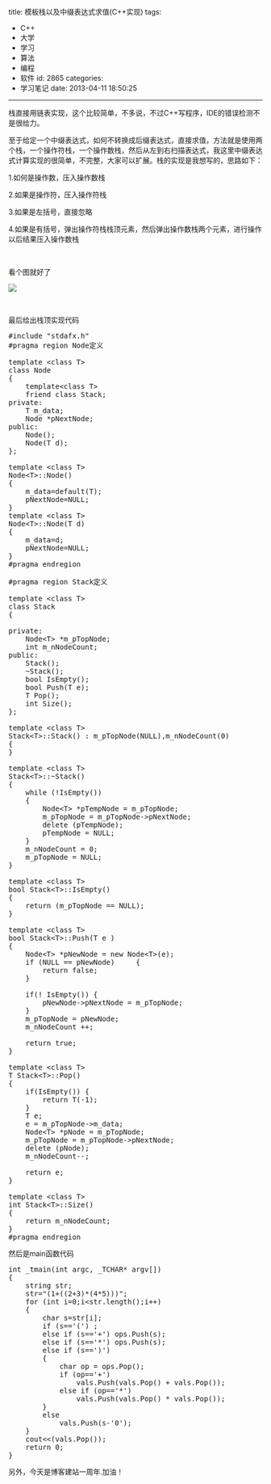 title: 模板栈以及中缀表达式求值(C++实现)
tags:
  - C++
  - 大学
  - 学习
  - 算法
  - 编程
  - 软件
id: 2865
categories:
  - 学习笔记
date: 2013-04-11 18:50:25
---

栈直接用链表实现，这个比较简单，不多说，不过C++写程序，IDE的错误检测不是很给力。

至于给定一个中缀表达式，如何不转换成后缀表达式，直接求值，方法就是使用两个栈，一个操作符栈，一个操作数栈，然后从左到右扫描表达式，我这里中缀表达式计算实现的很简单，不完整，大家可以扩展。栈的实现是我想写的，思路如下：

1.如何是操作数，压入操作数栈

2.如果是操作符，压入操作符栈

3.如果是左括号，直接忽略

4.如果是有括号，弹出操作符栈栈顶元素，然后弹出操作数栈两个元素，进行操作以后结果压入操作数栈

&nbsp;

看个图就好了

[![]({{BASE_PATH}}/images/d0b2eed86d2ba2b987d3e5db380b9a452e8f5f87.png)](http://leaverimage.b0.upaiyun.com/34863_o.png)

&nbsp;

最后给出栈顶实现代码
<pre class="lang:default decode:true">#include "stdafx.h"
#pragma region Node定义

template &lt;class T&gt;
class Node
{
	template&lt;class T&gt; 
	friend class Stack;
private:
	T m_data;
	Node *pNextNode;
public:
	Node();
	Node(T d);
};

template &lt;class T&gt;
Node&lt;T&gt;::Node()
{
	m_data=default(T);
	pNextNode=NULL;
}
template &lt;class T&gt;
Node&lt;T&gt;::Node(T d)
{
	m_data=d;
	pNextNode=NULL;
}
#pragma endregion 

#pragma region Stack定义

template &lt;class T&gt;
class Stack
{

private:
	Node&lt;T&gt; *m_pTopNode;
	int m_nNodeCount;
public:
	Stack();
	~Stack();
	bool IsEmpty();
	bool Push(T e);
	T Pop();
	int Size();
};

template &lt;class T&gt;
Stack&lt;T&gt;::Stack() : m_pTopNode(NULL),m_nNodeCount(0)
{
}

template &lt;class T&gt;
Stack&lt;T&gt;::~Stack()
{
	while (!IsEmpty())
	{
		Node&lt;T&gt; *pTempNode = m_pTopNode;
		m_pTopNode = m_pTopNode-&gt;pNextNode;
		delete (pTempNode);
		pTempNode = NULL;
	}
	m_nNodeCount = 0;
	m_pTopNode = NULL;
}

template &lt;class T&gt;
bool Stack&lt;T&gt;::IsEmpty()
{
	return (m_pTopNode == NULL);
}

template &lt;class T&gt;
bool Stack&lt;T&gt;::Push(T e )
{
	Node&lt;T&gt; *pNewNode = new Node&lt;T&gt;(e);
	if (NULL == pNewNode)     {
		return false;
	}

	if(! IsEmpty()) {
		pNewNode-&gt;pNextNode = m_pTopNode;
	}
	m_pTopNode = pNewNode;
	m_nNodeCount ++;

	return true;
}

template &lt;class T&gt;
T Stack&lt;T&gt;::Pop()
{
	if(IsEmpty()) {
		return T(-1);
	}
	T e;
	e = m_pTopNode-&gt;m_data;
	Node&lt;T&gt; *pNode = m_pTopNode;
	m_pTopNode = m_pTopNode-&gt;pNextNode;
	delete (pNode);
	m_nNodeCount--;

	return e;
}

template &lt;class T&gt;
int Stack&lt;T&gt;::Size()
{
	return m_nNodeCount;
}
#pragma endregion</pre>
然后是main函数代码
<pre class="lang:default decode:true">int _tmain(int argc, _TCHAR* argv[])
{
	string str;
	str="(1+((2+3)*(4*5)))";
	for (int i=0;i&lt;str.length();i++)
	{
		char s=str[i];
		if (s=='(') ;
		else if (s=='+') ops.Push(s);
		else if (s=='*') ops.Push(s);
		else if (s==')') 
		{
			char op = ops.Pop();
			if (op=='+') 
				vals.Push(vals.Pop() + vals.Pop());
			else if (op=='*') 
				vals.Push(vals.Pop() * vals.Pop());
		}
		else 
			vals.Push(s-'0');
	}
	cout&lt;&lt;(vals.Pop());
	return 0;
}</pre>
另外，今天是博客建站一周年.加油！